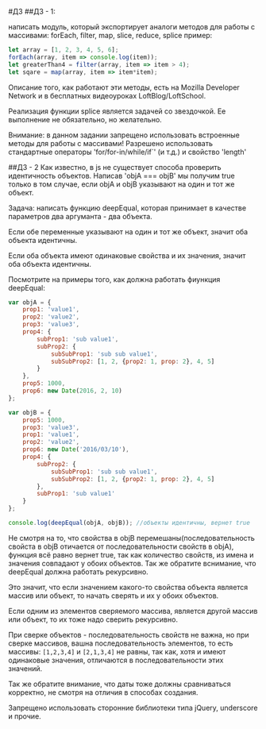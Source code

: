 #ДЗ
##ДЗ - 1:

написать модуль, который экспортирует аналоги методов для работы с массивами:
forEach, filter, map, slice, reduce, splice  пример:

```javascript
let array = [1, 2, 3, 4, 5, 6];
forEach(array, item => console.log(item));
let greaterThan4 = filter(array, item => item > 4);
let sqare = map(array, item => item*item);
```

Описание того, как работают эти методы, есть на Mozilla Developer Network и в бесплатных видеоуроках LoftBlog/LoftSchool.
     
Реализация функции splice является задачей со звездочкой.
Ее выполнение не обязательно, но желательно.

Внимание:
 в данном задании запрещено использовать встроенные методы для работы с массивами! Разрешено использовать стандартные 
операторы 'for/for-in/while/if`' (и т.д.) и свойство 'length'

##ДЗ - 2
Как известно, в js не существует способа проверить идентичность объектов.
Написав 'objA === objB' мы получим true только в том случае, если objA и objB указывают на один и тот же объект.

Задача: написать функцию deepEqual, которая принимает в качестве параметров два аргуманта - два объекта.

Если обе переменные указывают на один и тот же объект, значит оба объекта идентичны.

Если оба объекта имеют одинаковые свойства и их значения, значит оба объекта идентичны.

Посмотрите на примеры того, как должна работать фиункция deepEqual:

```javascript
var objA = {
    prop1: 'value1',
    prop2: 'value2',
    prop3: 'value3',
    prop4: {
        subProp1: 'sub value1',
        subProp2: {
            subSubProp1: 'sub sub value1',
            subSubProp2: [1, 2, {prop2: 1, prop: 2}, 4, 5]
        }
    },
    prop5: 1000,
    prop6: new Date(2016, 2, 10)
};

var objB = {
    prop5: 1000,
    prop3: 'value3',
    prop1: 'value1',
    prop2: 'value2',
    prop6: new Date('2016/03/10'),
    prop4: {
        subProp2: {
            subSubProp1: 'sub sub value1',
            subSubProp2: [1, 2, {prop2: 1, prop: 2}, 4, 5]
        },
        subProp1: 'sub value1'
    }
};

console.log(deepEqual(objA, objB)); //объекты идентичны, вернет true

```

Не смотря на то, что свойства в objB перемешаны(последовательность свойста в objB отичается от последовательности свойств в objA), функция всё равно вернет true, так как количество свойств, из имена и значения совпадают у обоих объектов.
Так же обратите вснимание, что deepEqual должна работать рекурсивно. 

Это значит, что если значением какого-то свойства объекта является массив или объект, то начать сверять и их у обоих объектов.

Если одним из элементов сверяемого массива, является другой массив или объект, то их тоже надо сверить рекурсивно.

При сверке объектов - последовательность свойств не важна, но при сверке массивов, вашна последовательность элементов, то есть массивы: `[1,2,3,4]` и `[2,1,3,4]` не равны, так как, хотя и имеют одинаковые значения, отличаются в последовательности этих значений.

Так же обратите внимание, что даты тоже должны сравниваться корректно, не смотря на отличия в способах создания.

Запрещено использовать сторонние библиотеки типа jQuery, underscore и прочие.
        